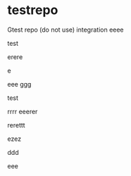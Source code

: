 # testrepo
Gtest repo (do not use)
integration
eeee

test



erere



e

eee
ggg

test

rrrr
eeerer

rerettt


ezez

ddd



eee
